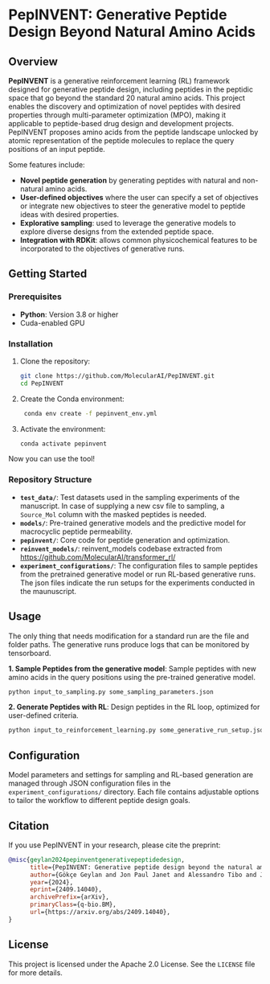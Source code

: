 # PepINVENT: Generative Peptide Design Beyond Natural Amino Acids

## Overview

**PepINVENT** is a generative reinforcement learning (RL) framework designed for generative peptide design, including peptides in the peptidic space that go beyond the standard 20 natural amino acids. This project enables the discovery and optimization of novel peptides with desired properties through multi-parameter optimization (MPO), making it applicable to peptide-based drug design and development projects. PepINVENT proposes amino acids from the peptide landscape unlocked by atomic representation of the peptide molecules to replace the query positions of an input peptide. 

Some features include:
- **Novel peptide generation** by generating peptides with natural and non-natural amino acids.
- **User-defined objectives** where the user can specify a set of objectives or integrate new objectives to steer the generative model to peptide ideas with desired properties.
- **Explorative sampling**: used to leverage the generative models to explore diverse designs from the extended peptide space.
- **Integration with RDKit**: allows common physicochemical features to be incorporated to the objectives of generative runs.

## Getting Started

### Prerequisites

- **Python**: Version 3.8 or higher
- Cuda-enabled GPU

### Installation

1. Clone the repository:

   ```bash
   git clone https://github.com/MolecularAI/PepINVENT.git
   cd PepINVENT
   ```

2. Create the Conda environment:

   ```bash
    conda env create -f pepinvent_env.yml
   ```

3. Activate the environment:

   ```bash
   conda activate pepinvent
   ```

Now you can use the tool!

### Repository Structure

- **`test_data/`**: Test datasets used in the sampling experiments of the manuscript. In case of supplying a new csv file to sampling, a `Source_Mol` column with the masked peptides is needed.  
- **`models/`**: Pre-trained generative models and the predictive model for macrocyclic peptide permeability.
- **`pepinvent/`**: Core code for peptide generation and optimization.
- **`reinvent_models/`**: reinvent_models codebase extracted from https://github.com/MolecularAI/transformer_rl/
- **`experiment_configurations/`**: The configuration files to sample peptides from the pretrained generative model or run RL-based generative runs. The json files indicate the run setups for the experiments conducted in the maunuscript.

## Usage

The only thing that needs modification for a standard run are the file and folder paths. The generative runs produce logs that can be monitored by tensorboard.

**1. Sample Peptides from the generative model**: Sample peptides with new amino acids in the query positions using the pre-trained generative model.

   ```bash
   python input_to_sampling.py some_sampling_parameters.json
   ```

**2. Generate Peptides with RL**: Design peptides in the RL loop, optimized for user-defined criteria.

   ```bash
   python input_to_reinforcement_learning.py some_generative_run_setup.json
   ```

## Configuration

Model parameters and settings for sampling and RL-based generation are managed through JSON configuration files in the `experiment_configurations/` directory. Each file contains adjustable options to tailor the workflow to different peptide design goals.


## Citation

If you use PepINVENT in your research, please cite the preprint:

```bibtex
@misc{geylan2024pepinventgenerativepeptidedesign,
      title={PepINVENT: Generative peptide design beyond the natural amino acids}, 
      author={Gökçe Geylan and Jon Paul Janet and Alessandro Tibo and Jiazhen He and Atanas Patronov and Mikhail Kabeshov and Florian David and Werngard Czechtizky and Ola Engkvist and Leonardo De Maria},
      year={2024},
      eprint={2409.14040},
      archivePrefix={arXiv},
      primaryClass={q-bio.BM},
      url={https://arxiv.org/abs/2409.14040}, 
}
```

## License

This project is licensed under the Apache 2.0 License. See the `LICENSE` file for more details.
